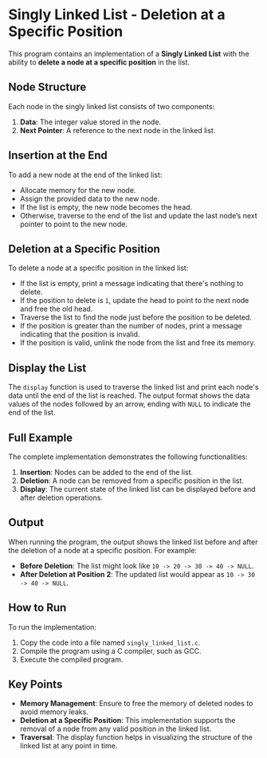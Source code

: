 # Singly Linked List - Deletion at a Specific Position

This program contains an implementation of a **Singly Linked List** with the ability to **delete a node at a specific position** in the list.

## Node Structure

Each node in the singly linked list consists of two components:
1. **Data**: The integer value stored in the node.
2. **Next Pointer**: A reference to the next node in the linked list.

## Insertion at the End

To add a new node at the end of the linked list:
- Allocate memory for the new node.
- Assign the provided data to the new node.
- If the list is empty, the new node becomes the head.
- Otherwise, traverse to the end of the list and update the last node’s next pointer to point to the new node.

## Deletion at a Specific Position

To delete a node at a specific position in the linked list:
- If the list is empty, print a message indicating that there's nothing to delete.
- If the position to delete is `1`, update the head to point to the next node and free the old head.
- Traverse the list to find the node just before the position to be deleted.
- If the position is greater than the number of nodes, print a message indicating that the position is invalid.
- If the position is valid, unlink the node from the list and free its memory.

## Display the List

The `display` function is used to traverse the linked list and print each node's data until the end of the list is reached. The output format shows the data values of the nodes followed by an arrow, ending with `NULL` to indicate the end of the list.

## Full Example

The complete implementation demonstrates the following functionalities:
1. **Insertion**: Nodes can be added to the end of the list.
2. **Deletion**: A node can be removed from a specific position in the list.
3. **Display**: The current state of the linked list can be displayed before and after deletion operations.

## Output

When running the program, the output shows the linked list before and after the deletion of a node at a specific position. For example:

- **Before Deletion**: The list might look like `10 -> 20 -> 30 -> 40 -> NULL`.
- **After Deletion at Position 2**: The updated list would appear as `10 -> 30 -> 40 -> NULL`.

## How to Run

To run the implementation:
1. Copy the code into a file named `singly_linked_list.c`.
2. Compile the program using a C compiler, such as GCC.
3. Execute the compiled program.

## Key Points

- **Memory Management**: Ensure to free the memory of deleted nodes to avoid memory leaks.
- **Deletion at a Specific Position**: This implementation supports the removal of a node from any valid position in the linked list.
- **Traversal**: The display function helps in visualizing the structure of the linked list at any point in time.
